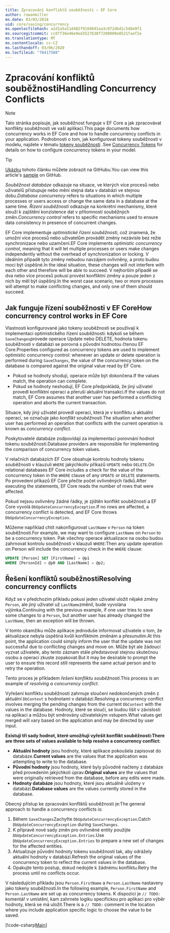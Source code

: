 ```yaml
---
title: Zpracování konfliktů souběžnosti – EF Core
author: rowanmiller
ms.date: 03/03/2018
uid: core/saving/concurrency
ms.openlocfilehash: a1d1a5a11d482f9104691aa3c072dbd1c548e9f1
ms.sourcegitcommit: cc0ff36e46e9ed3527638f7208000e8521faef2e
ms.translationtype: MT
ms.contentlocale: cs-CZ
ms.lasthandoff: 03/06/2020
ms.locfileid: "78417588"
---
```

# <a name="handling-concurrency-conflicts"></a><span data-ttu-id="65df0-102">Zpracování konfliktů souběžnosti</span><span class="sxs-lookup"><span data-stu-id="65df0-102">Handling Concurrency Conflicts</span></span>

> [!NOTE]
> <span data-ttu-id="65df0-103">Tato stránka popisuje, jak souběžnost funguje v EF Core a jak zpracovávat konflikty souběžnosti ve vaší aplikaci.</span><span class="sxs-lookup"><span data-stu-id="65df0-103">This page documents how concurrency works in EF Core and how to handle concurrency conflicts in your application.</span></span> <span data-ttu-id="65df0-104">Podrobnosti o tom, jak konfigurovat tokeny souběžnosti v modelu, najdete v tématu [tokeny souběžnosti](xref:core/modeling/concurrency) .</span><span class="sxs-lookup"><span data-stu-id="65df0-104">See [Concurrency Tokens](xref:core/modeling/concurrency) for details on how to configure concurrency tokens in your model.</span></span>

> [!TIP]
> <span data-ttu-id="65df0-105">[Ukázku](https://github.com/dotnet/EntityFramework.Docs/tree/master/samples/core/Saving/Concurrency/) tohoto článku můžete zobrazit na GitHubu.</span><span class="sxs-lookup"><span data-stu-id="65df0-105">You can view this article's [sample](https://github.com/dotnet/EntityFramework.Docs/tree/master/samples/core/Saving/Concurrency/) on GitHub.</span></span>

<span data-ttu-id="65df0-106">_Souběžnost databáze_ odkazuje na situace, ve kterých více procesů nebo uživatelů přistupuje nebo mění stejná data v databázi ve stejnou dobu.</span><span class="sxs-lookup"><span data-stu-id="65df0-106">_Database concurrency_ refers to situations in which multiple processes or users access or change the same data in a database at the same time.</span></span> <span data-ttu-id="65df0-107">_Řízení souběžnosti_ odkazuje na konkrétní mechanismy, které slouží k zajištění konzistence dat v přítomnosti souběžných změn.</span><span class="sxs-lookup"><span data-stu-id="65df0-107">_Concurrency control_ refers to specific mechanisms used to ensure data consistency in presence of concurrent changes.</span></span>

<span data-ttu-id="65df0-108">EF Core implementuje _optimistické řízení souběžnosti_, což znamená, že umožní více procesů nebo uživatelům provádět změny nezávisle bez režie synchronizace nebo uzamčení.</span><span class="sxs-lookup"><span data-stu-id="65df0-108">EF Core implements _optimistic concurrency control_, meaning that it will let multiple processes or users make changes independently without the overhead of synchronization or locking.</span></span> <span data-ttu-id="65df0-109">V ideálním případě tyto změny nebudou navzájem ovlivněny, a proto budou moci být úspěšné.</span><span class="sxs-lookup"><span data-stu-id="65df0-109">In the ideal situation, these changes will not interfere with each other and therefore will be able to succeed.</span></span> <span data-ttu-id="65df0-110">V nejhorším případě se dva nebo více procesů pokusí provést konfliktní změny a pouze jeden z nich by měl být úspěšný.</span><span class="sxs-lookup"><span data-stu-id="65df0-110">In the worst case scenario, two or more processes will attempt to make conflicting changes, and only one of them should succeed.</span></span>

## <a name="how-concurrency-control-works-in-ef-core"></a><span data-ttu-id="65df0-111">Jak funguje řízení souběžnosti v EF Core</span><span class="sxs-lookup"><span data-stu-id="65df0-111">How concurrency control works in EF Core</span></span>

<span data-ttu-id="65df0-112">Vlastnosti konfigurované jako tokeny souběžnosti se používají k implementaci optimistického řízení souběžnosti: kdykoli se během `SaveChanges`provede operace Update nebo DELETE, hodnota tokenu souběžnosti v databázi se porovná s původní hodnotou čtenou EF Core.</span><span class="sxs-lookup"><span data-stu-id="65df0-112">Properties configured as concurrency tokens are used to implement optimistic concurrency control: whenever an update or delete operation is performed during `SaveChanges`, the value of the concurrency token on the database is compared against the original value read by EF Core.</span></span>

- <span data-ttu-id="65df0-113">Pokud se hodnoty shodují, operace může být dokončena.</span><span class="sxs-lookup"><span data-stu-id="65df0-113">If the values match, the operation can complete.</span></span>
- <span data-ttu-id="65df0-114">Pokud se hodnoty neshodují, EF Core předpokládá, že jiný uživatel provedl konfliktní operaci a přeruší aktuální transakci.</span><span class="sxs-lookup"><span data-stu-id="65df0-114">If the values do not match, EF Core assumes that another user has performed a conflicting operation and aborts the current transaction.</span></span>

<span data-ttu-id="65df0-115">Situace, kdy jiný uživatel provedl operaci, která je v konfliktu s aktuální operací, se označuje jako _konflikt souběžnosti_.</span><span class="sxs-lookup"><span data-stu-id="65df0-115">The situation when another user has performed an operation that conflicts with the current operation is known as _concurrency conflict_.</span></span>

<span data-ttu-id="65df0-116">Poskytovatelé databáze zodpovídají za implementaci porovnání hodnot tokenu souběžnosti.</span><span class="sxs-lookup"><span data-stu-id="65df0-116">Database providers are responsible for implementing the comparison of concurrency token values.</span></span>

<span data-ttu-id="65df0-117">V relačních databázích EF Core obsahuje kontrolu hodnoty tokenu souběžnosti v klauzuli `WHERE` jakýchkoliv příkazů `UPDATE` nebo `DELETE`.</span><span class="sxs-lookup"><span data-stu-id="65df0-117">On relational databases EF Core includes a check for the value of the concurrency token in the `WHERE` clause of any `UPDATE` or `DELETE` statements.</span></span> <span data-ttu-id="65df0-118">Po provedení příkazů EF Core přečte počet ovlivněných řádků.</span><span class="sxs-lookup"><span data-stu-id="65df0-118">After executing the statements, EF Core reads the number of rows that were affected.</span></span>

<span data-ttu-id="65df0-119">Pokud nejsou ovlivněny žádné řádky, je zjištěn konflikt souběžnosti a EF Core vyvolá `DbUpdateConcurrencyException`.</span><span class="sxs-lookup"><span data-stu-id="65df0-119">If no rows are affected, a concurrency conflict is detected, and EF Core throws `DbUpdateConcurrencyException`.</span></span>

<span data-ttu-id="65df0-120">Můžeme například chtít nakonfigurovat `LastName` v `Person` na token souběžnosti.</span><span class="sxs-lookup"><span data-stu-id="65df0-120">For example, we may want to configure `LastName` on `Person` to be a concurrency token.</span></span> <span data-ttu-id="65df0-121">Pak všechny operace aktualizace na osobu budou zahrnovat kontrolu souběžnosti v klauzuli `WHERE`:</span><span class="sxs-lookup"><span data-stu-id="65df0-121">Then any update operation on Person will include the concurrency check in the `WHERE` clause:</span></span>

``` sql
UPDATE [Person] SET [FirstName] = @p1
WHERE [PersonId] = @p0 AND [LastName] = @p2;
```

## <a name="resolving-concurrency-conflicts"></a><span data-ttu-id="65df0-122">Řešení konfliktů souběžnosti</span><span class="sxs-lookup"><span data-stu-id="65df0-122">Resolving concurrency conflicts</span></span>

<span data-ttu-id="65df0-123">Když se v předchozím příkladu pokusí jeden uživatel uložit nějaké změny `Person`, ale jiný uživatel už `LastName`změnil, bude vyvolána výjimka.</span><span class="sxs-lookup"><span data-stu-id="65df0-123">Continuing with the previous example, if one user tries to save some changes to a `Person`, but another user has already changed the `LastName`, then an exception will be thrown.</span></span>

<span data-ttu-id="65df0-124">V tomto okamžiku může aplikace jednoduše informovat uživatele o tom, že aktualizace nebyla úspěšná kvůli konfliktním změnám a přesunutím.</span><span class="sxs-lookup"><span data-stu-id="65df0-124">At this point, the application could simply inform the user that the update was not successful due to conflicting changes and move on.</span></span> <span data-ttu-id="65df0-125">Může být ale žádoucí vyzvat uživatele, aby tento záznam stále představoval stejnou skutečnou osobu a operaci zkuste zopakovat.</span><span class="sxs-lookup"><span data-stu-id="65df0-125">But it may be desirable to prompt the user to ensure this record still represents the same actual person and to retry the operation.</span></span>

<span data-ttu-id="65df0-126">Tento proces je příkladem _řešení konfliktu souběžnosti_.</span><span class="sxs-lookup"><span data-stu-id="65df0-126">This process is an example of _resolving a concurrency conflict_.</span></span>

<span data-ttu-id="65df0-127">Vyřešení konfliktu souběžnosti zahrnuje sloučení nedokončených změn z aktuální `DbContext` s hodnotami v databázi.</span><span class="sxs-lookup"><span data-stu-id="65df0-127">Resolving a concurrency conflict involves merging the pending changes from the current `DbContext` with the values in the database.</span></span> <span data-ttu-id="65df0-128">Hodnoty, které se sloučí, se budou lišit v závislosti na aplikaci a můžou být směrovány uživatelským vstupem.</span><span class="sxs-lookup"><span data-stu-id="65df0-128">What values get merged will vary based on the application and may be directed by user input.</span></span>

<span data-ttu-id="65df0-129">**Existují tři sady hodnot, které umožňují vyřešit konflikt souběžnosti:**</span><span class="sxs-lookup"><span data-stu-id="65df0-129">**There are three sets of values available to help resolve a concurrency conflict:**</span></span>

- <span data-ttu-id="65df0-130">**Aktuální hodnoty** jsou hodnoty, které aplikace pokoušela zapisovat do databáze.</span><span class="sxs-lookup"><span data-stu-id="65df0-130">**Current values** are the values that the application was attempting to write to the database.</span></span>
- <span data-ttu-id="65df0-131">**Původní hodnoty** jsou hodnoty, které byly původně načteny z databáze před provedením jakýchkoli úprav.</span><span class="sxs-lookup"><span data-stu-id="65df0-131">**Original values** are the values that were originally retrieved from the database, before any edits were made.</span></span>
- <span data-ttu-id="65df0-132">**Hodnoty databáze** jsou hodnoty, které jsou aktuálně uloženy v databázi.</span><span class="sxs-lookup"><span data-stu-id="65df0-132">**Database values** are the values currently stored in the database.</span></span>

<span data-ttu-id="65df0-133">Obecný přístup ke zpracování konfliktů souběžnosti je:</span><span class="sxs-lookup"><span data-stu-id="65df0-133">The general approach to handle a concurrency conflicts is:</span></span>

1. <span data-ttu-id="65df0-134">Během `SaveChanges`Zachyťte `DbUpdateConcurrencyException`.</span><span class="sxs-lookup"><span data-stu-id="65df0-134">Catch `DbUpdateConcurrencyException` during `SaveChanges`.</span></span>
2. <span data-ttu-id="65df0-135">K přípravě nové sady změn pro ovlivněné entity použijte `DbUpdateConcurrencyException.Entries`.</span><span class="sxs-lookup"><span data-stu-id="65df0-135">Use `DbUpdateConcurrencyException.Entries` to prepare a new set of changes for the affected entities.</span></span>
3. <span data-ttu-id="65df0-136">Aktualizuje původní hodnoty tokenu souběžnosti tak, aby odrážely aktuální hodnoty v databázi.</span><span class="sxs-lookup"><span data-stu-id="65df0-136">Refresh the original values of the concurrency token to reflect the current values in the database.</span></span>
4. <span data-ttu-id="65df0-137">Opakujte tento postup, dokud nedojde k žádnému konfliktu.</span><span class="sxs-lookup"><span data-stu-id="65df0-137">Retry the process until no conflicts occur.</span></span>

<span data-ttu-id="65df0-138">V následujícím příkladu jsou `Person.FirstName` a `Person.LastName` nastaveny jako tokeny souběžnosti.</span><span class="sxs-lookup"><span data-stu-id="65df0-138">In the following example, `Person.FirstName` and `Person.LastName` are set up as concurrency tokens.</span></span> <span data-ttu-id="65df0-139">K dispozici je `// TODO:` komentář v umístění, kam zahrnete logiku specifickou pro aplikaci pro výběr hodnoty, která se má uložit.</span><span class="sxs-lookup"><span data-stu-id="65df0-139">There is a `// TODO:` comment in the location where you include application specific logic to choose the value to be saved.</span></span>

[!code-csharp[Main](../../../samples/core/Saving/Concurrency/Sample.cs?name=ConcurrencyHandlingCode&highlight=34-35)]
